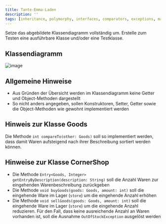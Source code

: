 ```yaml
---
title: Tante-Emma-Laden
description: ''
tags: [inheritance, polymorphy, interfaces, comparators, exceptions, maps]
---
```


Setze das abgebildete Klassendiagramm vollständig um. Erstelle zum Testen eine ausführbare Klasse und/oder eine Testklasse.

## Klassendiagramm
![image](https://user-images.githubusercontent.com/47243617/212541930-5dc402f6-2162-4b64-8482-68a16c80684f.png)

## Allgemeine Hinweise
- Aus Gründen der Übersicht werden im Klassendiagramm keine Getter und Object-Methoden dargestellt
- So nicht anders angegeben, sollen Konstruktoren, Setter, Getter sowie die Object-Methoden wie gewohnt implementiert werden

## Hinweis zur Klasse Goods
Die Methode `int compareTo(other: Goods)` soll so implementiert werden, dass damit Waren aufsteigend nach ihrer Beschreibung sortiert werden können.

## Hinweise zur Klasse CornerShop
- Die Methode `Entry<Goods, Integer> getEntryByDescription(description: String)` soll die Anzahl Waren zur eingehenden Warenbeschreibung zurückgeben
- Die Methode `void buyGoods(goods: Goods, amount: int)` soll die eingehende Ware im Lager (`store`) um die eingehende Anzahl erhöhen
- Die Methode `void sellGoods(goods: Goods, amount: int)` soll die eingehende Ware im Lager (`store`) um die eingehende Anzahl reduzieren. Für den Fall, dass keine
ausreichende Anzahl an Waren vorhanden ist, soll die Ausnahme `OutOfStockException` ausgelöst werden
